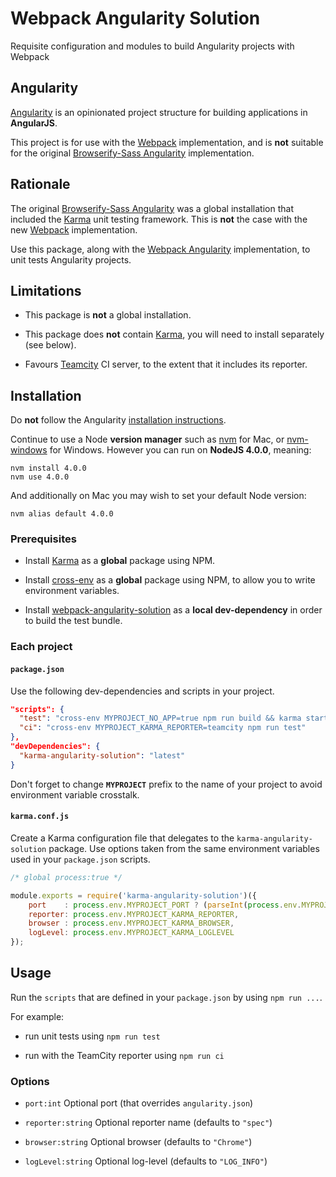 # Webpack Angularity Solution

Requisite configuration and modules to build Angularity projects with Webpack

## Angularity

[Angularity](http://angularity.github.io/) is an opinionated project structure for building applications in **AngularJS**.

This project is for use with the [Webpack](https://webpack.github.io/) implementation, and is **not** suitable for the original [Browserify-Sass Angularity](https://github.com/angularity/node-angularity/) implementation.

## Rationale

The original [Browserify-Sass Angularity](https://github.com/angularity/node-angularity/) was a global installation that included the [Karma](https://www.npmjs.com/package/karma) unit testing framework. This is **not** the case with the new [Webpack](https://webpack.github.io/) implementation.
 
Use this package, along with the [Webpack Angularity](https://github.com/angularity/webpack-angularity-solution) implementation, to unit tests Angularity projects.

## Limitations

* This package is **not** a global installation.

* This package does **not** contain [Karma](http://karma-runner.github.io/), you will need to install separately (see below).

* Favours [Teamcity](https://www.jetbrains.com/teamcity/) CI server, to the extent that it includes its reporter.

## Installation

Do **not** follow the Angularity [installation instructions](http://angularity.github.io/start/installation/).

Continue to use a Node **version manager** such as [nvm](https://github.com/creationix/nvm) for Mac, or [nvm-windows](https://github.com/coreybutler/nvm-windows) for Windows. However you can run on **NodeJS 4.0.0**, meaning:

```
nvm install 4.0.0
nvm use 4.0.0
```

And additionally on Mac you may wish to set your default Node version:

```
nvm alias default 4.0.0
```

### Prerequisites

* Install [Karma](http://karma-runner.github.io/0.13/intro/installation.html) as a **global** package using NPM.

* Install [cross-env](https://www.npmjs.com/package/cross-env) as a **global** package using NPM, to allow you to write environment variables.

* Install [webpack-angularity-solution](https://github.com/angularity/webpack-angularity-solution) as a **local dev-dependency** in order to build the test bundle.

### Each project

#### `package.json`

Use the following dev-dependencies and scripts in your project.

```json
"scripts": {
  "test": "cross-env MYPROJECT_NO_APP=true npm run build && karma start",
  "ci": "cross-env MYPROJECT_KARMA_REPORTER=teamcity npm run test"
},
"devDependencies": {
  "karma-angularity-solution": "latest"
}
```

Don't forget to change **`MYPROJECT`** prefix to the name of your project to avoid environment variable crosstalk.

#### `karma.conf.js`

Create a Karma configuration file that delegates to the `karma-angularity-solution` package. Use options taken from the same environment variables used in your `package.json` scripts.

```javascript
/* global process:true */

module.exports = require('karma-angularity-solution')({
    port    : process.env.MYPROJECT_PORT ? (parseInt(process.env.MYPROJECT_PORT) + 1) : undefined,
    reporter: process.env.MYPROJECT_KARMA_REPORTER,
    browser : process.env.MYPROJECT_KARMA_BROWSER,
    logLevel: process.env.MYPROJECT_KARMA_LOGLEVEL
});
```

## Usage

Run the `scripts` that are defined in your `package.json` by using `npm run ...`.

For example:

* run unit tests using `npm run test`

* run with the TeamCity reporter using `npm run ci`

### Options

* `port:int` Optional port (that overrides `angularity.json`)

* `reporter:string` Optional reporter name (defaults to `"spec"`)

* `browser:string` Optional browser (defaults to `"Chrome"`)

* `logLevel:string` Optional log-level (defaults to `"LOG_INFO"`)